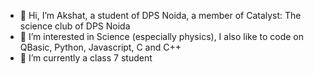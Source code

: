 - 👋 Hi, I’m Akshat, a student of DPS Noida, a member of Catalyst: The science club of DPS Noida
- 👀 I’m interested in Science (especially physics), I also like to code on QBasic, Python, Javascript, C and C++
- 🌱 I’m currently a class 7 student

<!---
Akshat2015274/Akshat2015274 is a ✨ special ✨ repository because its `README.md` (this file) appears on your GitHub profile.
You can click the Preview link to take a look at your changes.
--->
